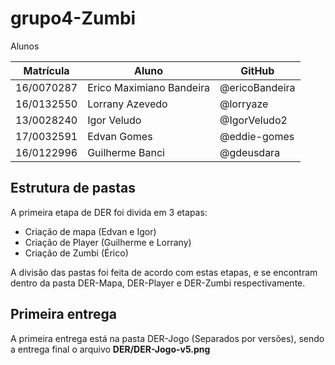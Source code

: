 # grupo4-Zumbi
Alunos

Matrícula  | Aluno | GitHub
---------- | ------ | ------
16/0070287 |	Erico Maximiano Bandeira |	@ericoBandeira
16/0132550 |	Lorrany Azevedo |	@lorryaze
13/0028240 |	Igor Veludo |	@IgorVeludo2
17/0032591 |    Edvan Gomes |   @eddie-gomes
16/0122996 |    Guilherme Banci |   @gdeusdara

## Estrutura de pastas

A primeira etapa de DER foi divida em 3 etapas:

- Criação de mapa (Edvan e Igor)
- Criação de Player (Guilherme e Lorrany)
- Criação de Zumbi (Érico)

A divisão das pastas foi feita de acordo com estas etapas, e se encontram dentro da pasta DER-Mapa, DER-Player e DER-Zumbi respectivamente.

## Primeira entrega

A primeira entrega está na pasta DER-Jogo (Separados por versões), sendo a entrega final o arquivo **DER/DER-Jogo-v5.png**

